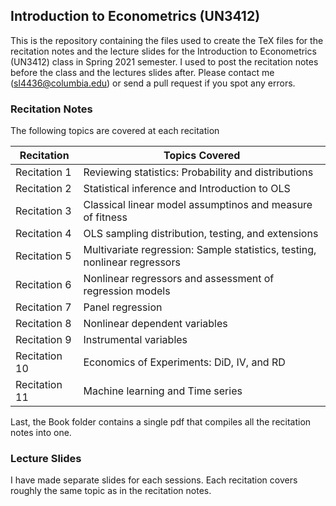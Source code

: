 ## Introduction to Econometrics (UN3412)

This is the repository containing the files used to create the TeX files for the recitation notes and the lecture slides for the Introduction to Econometrics (UN3412) class in Spring 2021 semester. I used to post the recitation notes before the class and the lectures slides after. Please contact me (sl4436@columbia.edu) or send a pull request if you spot any errors.

### Recitation Notes
The following topics are covered at each recitation


|Recitation    |  Topics Covered  |
|--------------|------------------|
|Recitation 1  |  Reviewing statistics: Probability and distributions  |
|Recitation 2  |  Statistical inference and Introduction to OLS         |
|Recitation 3  |  Classical linear model assumptinos and measure of fitness |
|Recitation 4  |  OLS sampling distribution, testing, and extensions  |
|Recitation 5  |  Multivariate regression: Sample statistics, testing, nonlinear regressors |
|Recitation 6  |  Nonlinear regressors and assessment of regression models |
|Recitation 7  |  Panel regression  |
|Recitation 8  |  Nonlinear dependent variables |
|Recitation 9  |  Instrumental variables |
|Recitation 10 |  Economics of Experiments: DiD, IV, and RD |
|Recitation 11 |  Machine learning and Time series |

Last, the Book folder contains a single pdf that compiles all the recitation notes into one.  


### Lecture Slides
I have made separate slides for each sessions. Each recitation covers roughly the same topic as in the recitation notes.  <br>

